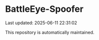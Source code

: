 # BattleEye-Spoofer

Last updated: 2025-06-11 22:31:02

This repository is automatically maintained.
